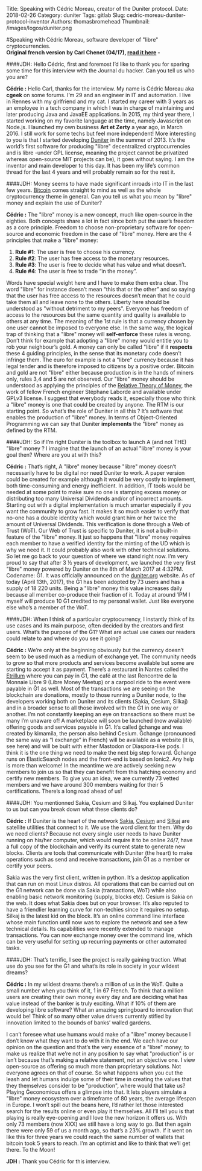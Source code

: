 Title: Speaking with Cédric Moreau, creator of the Duniter protocol.
Date: 2018-02-26
Category: duniter
Tags: gitlab
Slug: cedric-moreau-duniter-protocol-inventor
Authors: thomasbromehead
Thumbnail: /images/logos/duniter.png

#Speaking with Cédric Moreau, software developer of "libre" cryptocurrencies.  
**Original french version by Carl Chenet (04/17), [read it here](https://blog.journalduhacker.net/index.php?article100/entretien-avec-cedric-moreau-createur-d-outils-pour-les-monnaies-libres) -** 
 
####JDH: Hello Cédric, first and foremost I’d like to thank you for sparing some time for this interview with the Journal du hacker. Can you tell us who you are?

**Cédric :** Hello Carl, thanks for the interview. My name is Cédric Moreau aka **cgeek** on some forums. I’m 29 and an engineer in IT and automation. I live in Rennes with my girlfriend and my cat.
I started my career with 3 years as an employee in a tech company in which I was in charge of maintaining and later producing Java and JavaEE applications. In 2015, my third year there, I started working on my favorite language at the time, namely Javascript on Node.js.
I launched my own business **Art et Zerty** a year ago, in March 2016. I still work for some techs but feel more independent!
More interesting to you is that I started developing [Duniter](https://github.com/duniter/duniter) in the summer of 2013. It’s the world’s first software for producing "libre" decentralized cryptocurrencies and is libre -under GPL license, meaning the project cannot be privatized whereas open-source MIT projects can be), it goes without saying. I am the inventor and main developer to this day. It has been my life’s common thread for the last 4 years and will probably remain so for the rest it.

####JDH: Money seems to have made significant inroads into IT in the last few years. [Bitcoin](https://bitcoin.org) comes straight to mind as well as the whole cryptocurrency theme in general. Can you tell us what you mean by "libre" money and explain the use of Duniter?

**Cédric :** The "libre" money is a new concept, much like open-source in the eighties. Both concepts share a lot in fact since both put the user’s freedom as a core principle. Freedom to choose non-proprietary software for open-source and economic freedom in the case of "libre" money. 
Here are the 4 principles that make a "libre" money:

1. **Rule #1**: The user is free to choose his currency.
2. **Rule #2**: The user has free access to the monetary resources.
3. **Rule #3**: The user is free to decide what has value and what doesn’t.
4. **Rule #4**: The user is free to trade “in the money”.

Words have special weight here and I have to make them extra clear. The word "libre" for instance doesn’t mean “this that or the other” and so saying that the user has free access to the resources doesn’t mean that he could take them all and leave none to the others. Liberty here should be understood as "without detriment to my peers". Everyone has freedom of access to the resources but the same quantity and quality is available to others at any time.
The meaning of the 1st rule is that a currency chosen by one user cannot be imposed to everyone else.
In the same way, the logical trap of thinking that a "libre" money will **self-enforce** these rules is wrong. Don’t think for example that adopting a "libre" money would entitle you to rob your neighbour’s gold. 
A money can only be called "libre" if it **respects** these 4 guiding principles, in the sense that its monetary code doesn’t infringe them. The euro for example is not a "libre" currency because it has legal tender and is therefore imposed to citizens by a positive order. Bitcoin and gold are not "libre" either because production is in the hands of miners only, rules 3,4 and 5 are not observed.
Our "libre" money should be understood as applying the principles of the [Relative Theory of Money](en.trm.creationmonetaire.info/), the work of  fellow French engineer Stéphane Laborde and available under GPLv3 license. I suggest that everybody reads it, especially those who think a "libre" money is one that could be created by anyone. The RTM is our starting point.
So what’s the role of Duniter in all this ? It’s software that enables the production of "libre" money. In terms of Object-Oriented Programming we can say that Duniter **implements** the "libre" money as defined by the RTM. 
 
####JDH: So if I’m right Duniter is the toolbox to launch A (and not THE) "libre" money ? I imagine that the launch of an actual "libre" money is your goal then? Where are you at with this?

**Cédric :** That’s right, A "libre" money because "libre" money doesn’t necessarily have to be digital nor need Duniter to work. A paper version could be created for example although it would be very costly to implement, both time-consuming and energy inefficient. In addition, IT tools would be needed at some point to make sure no one is stamping excess money or distributing too many Universal Dividends and/or of incorrect amounts.
Starting out with a digital implementation is much smarter especially if you want the community to grow fast. It makes it so much easier to verify that no-one has a double identity which would grant him or her twice the amount of Universal Dividends. This verification is done through a Web of Trust (WoT). 
Our Web of Trust is specific to Duniter, it is not a built-in feature of the "libre" money. It just so happens that "libre" money requires each member to have a verified identity for the minting of the UD which is why we need it. It could probably also work with other technical solutions.
So let me go back to your question of where we stand right now. I’m very proud to say that after 3 ½ years of development, we launched the very first "libre" money powered by Duniter on the 8th of March 2017 at 4:32PM. Codename: Ğ1. It was officially announced on the [duniter.org](https://duniter.org/en/) website.
As of today (April 13th, 2017), the Ğ1 has been adopted by 73 users and has a supply of 18 220 units. Being a "libre" money this value increases daily because all member co-produce their fraction of it. Today at around 1PM I myself  will produce 10 Ğ1 credited to my personal wallet. Just like everyone else who’s a member of the WoT.
 
####JDH: When I think of a particular cryptocurrency, I instantly think of its use cases and its main purpose, often decided by the creators and first users. What’s the purpose of the Ğ1? What are actual use cases our readers could relate to and where do you see it going?
 
**Cédric :** We’re only at the beginning obviously but the currency doesn’t seem to be used much as a medium of exchange yet. The community needs to grow so that more products and services become available but some are starting to accept it as payment. There’s a restaurant in Nantes called the [Etrillum](https://forum.duniter.org/t/etrillum-restaurant-en-monnaie-libre-g1/2145) where you can pay in Ğ1, the café at the last Rencontre de la Monnaie Libre 9 (Libre Money Meetup) or a carpool ride to the event were payable in Ğ1 as well. 
Most of the transactions we are seeing on the blockchain are donations, mostly to those running a Duniter node, to the developers working both on Duniter and its clients (Sakia, Cesium, Silkaj) and in a broader sense to all those involved with the Ğ1 in one way or another. I’m not constantly keeping an eye on transactions so there must be many I’m unaware of!
A marketplace will soon be launched (now available) offering goods and services payable in Ğ1. It’s called ğchange and was created by kimamila, the person also behind Cesium. Ğchange (pronounced the same way as “I exchange” in French) will be available as a website (it is, see here) and will be built with either Mastodon or Diaspora-like pods. I think it is the one thing we need to make the next big step forward. Ğchange runs on ElasticSearch nodes and the front-end is based on Ionic2. Any help is more than welcome! 
In the meantime we are actively seeking new members to join us so that they can benefit from this hatching economy and certify new members. To give you an idea, we are currently 73 vetted members and we have around 300 members waiting for their 5 certifications. There’s a long road ahead of us!

####JDH: You mentionned Sakia, Cesium and Silkaj. You explained Duniter to us but can you break down what these clients do?

**Cédric :** If Duniter is the heart of the network [Sakia](https://github.com/duniter/sakia), [Cesium](https://github.com/duniter/cesium) and [Silkaj](https://github.com/duniter/silkaj) are satellite utilities that connect to it. We use the word client for them. Why do we need clients? Because not every single user needs to have Duniter running on his/her computer, which would require it to be online 24/7, have a full copy of the blockchain and verify its current state to generate new blocks. Clients are tools that communicate with Duniter (the heart) to make operations such as send and receive transactions, join Ğ1 as a member or certify your peers.
 
Sakia was the very first client, written in python. It’s a desktop application that can run on most Linux distros. All operations that can be carried out on the Ğ1 network can be done via Sakia (transactions, WoT) while also enabling basic network monitoring (supply, blocks etc).
Cesium is Sakia on the web. It does what Sakia does but on your browser. It’s also reputed to have a friendlier learning curve for non-techies since it requires no setup. 
Silkaj is the latest kid on the block. It’s an online command line interface whose main function until now was to explore the network and see a few technical details. Its capabilities were recently extended to manage transactions. You can now exchange money over the command line, which can be very useful for setting up recurring payments or other automated tasks.

####JDH: That’s terrific, I see the project is really gaining traction. What use do you see for the Ğ1 and what’s its role in society in your wildest dreams?

**Cédric :** In my wildest dreams there’s a million of us in the WoT. Quite a small number when you think of it, 1 in 67 French. To think that a million users are creating their own money every day and are deciding what has value instead of the banker is truly exciting. What if 10% of them are developing libre software? What an amazing springboard to innovation that would be! Think of so many other value drivers currently stifled by innovation limited to the bounds of banks’ walled gardens.
 
I can’t foresee what use humans would make of a "libre" money because I don’t know what they want to do with it in the end. We each have our opinion on the question and that’s the very essence of a "libre" money; to make us realize that we’re not in any position to say what "production" is or isn’t because that’s making a relative statement, not an objective one. I view open-source as offering so much more than proprietary solutions. Not everyone agrees on that of course. So what happens when you cut the leash and let humans indulge some of their time in creating the values that they themselves consider to be "production", where would that take us? 
Playing Ğeconomicus offers a glimpse into that. It lets players simulate a "libre" money ecosystem over a timeframe of 80 years, the average lifespan in Europe. I won’t spill out the beans here, I’d rather let those interested search for the results online or even play it themselves. All I’ll tell you is that playing is really eye-opening and I love the new horizon it offers us.
With only 73 members (now XXX) we still have a long way to go. But then again there were only 59 of us a month ago, so that’s a 23% growth. If it went on like this for three years we could reach the same number of wallets that bitcoin took 5 years to reach. I’m an optimist and like to think that we’ll get there. To the Moon!

**JDH :** Thank you Cédric for this interview.

